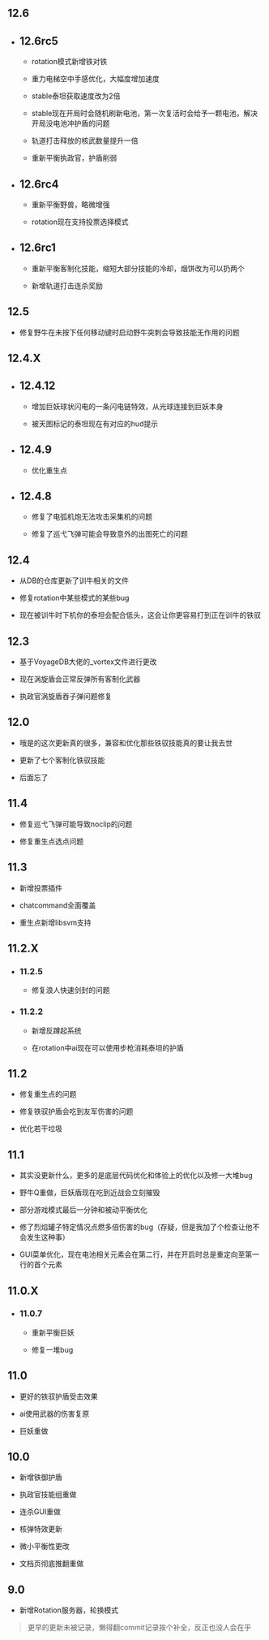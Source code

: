 ## 12.6

- ## 12.6rc5

  - rotation模式新增铁对铁

  - 重力电梯空中手感优化，大幅度增加速度

  - stable泰坦获取速度改为2倍

  - stable现在开局时会随机刷新电池，第一次复活时会给予一颗电池，解决开局没电池冲护盾的问题

  - 轨道打击释放的核武数量提升一倍

  - 重新平衡执政官，护盾削弱

- ## 12.6rc4

  - 重新平衡野兽，略微增强

  - rotation现在支持投票选择模式

- ## 12.6rc1

  - 重新平衡客制化技能，缩短大部分技能的冷却，烟饼改为可以扔两个

  - 新增轨道打击连杀奖励

## 12.5

- 修复野牛在未按下任何移动键时启动野牛突刺会导致技能无作用的问题

## 12.4.X

- ## 12.4.12

  - 增加巨妖球状闪电的一条闪电链特效，从光球连接到巨妖本身

  - 被天图标记的泰坦现在有对应的hud提示

- ## 12.4.9

  - 优化重生点

- ## 12.4.8

  - 修复了电弧机炮无法攻击采集机的问题

  - 修复了巡弋飞弹可能会导致意外的出图死亡的问题

## 12.4

- 从DB的仓库更新了训牛相关的文件

- 修复rotation中某些模式的某些bug

- 现在被训牛时下机你的泰坦会配合低头，这会让你更容易打到正在训牛的铁驭

## 12.3

- 基于VoyageDB大佬的_vortex文件进行更改

- 现在涡旋盾会正常反弹所有客制化武器

- 执政官涡旋盾吞子弹问题修复

## 12.0

- 哦是的这次更新真的很多，兼容和优化那些铁驭技能真的要让我去世

- 更新了七个客制化铁驭技能

- 后面忘了

## 11.4

- 修复巡弋飞弹可能导致noclip的问题

- 修复重生点选点问题

## 11.3

- 新增投票插件

- chatcommand全面覆盖

- 重生点新增libsvm支持

## 11.2.X

- ### 11.2.5

  - 修复浪人快速剑封的问题

- ### 11.2.2

  - 新增反蹲起系统

  - 在rotation中ai现在可以使用步枪消耗泰坦的护盾

## 11.2

- 修复重生点的问题

- 修复铁驭护盾会吃到友军伤害的问题

- 优化若干垃圾

## 11.1

- 其实没更新什么，更多的是底层代码优化和体验上的优化以及修一大堆bug

- 野牛Q重做，巨妖盾现在吃到近战会立刻摧毁

- 部分游戏模式最后一分钟和被动平衡优化

- 修了烈焰罐子特定情况点燃多倍伤害的bug（存疑，但是我加了个检查让他不会发生这种事）

- GUI菜单优化，现在电池相关元素会在第二行，并在开启时总是重定向至第一行的首个元素

## 11.0.X

- ### 11.0.7

  - 重新平衡巨妖

  - 修复一堆bug

## 11.0

- 更好的铁驭护盾受击效果

- ai使用武器的伤害复原

- 巨妖重做

## 10.0

- 新增铁御护盾

- 执政官技能组重做

- 连杀GUI重做

- 核弹特效更新

- 微小平衡性更改

- 文档页彻底推翻重做

## 9.0

- 新增Rotation服务器，轮换模式

> 更早的更新未被记录，懒得翻commit记录挨个补全，反正也没人会在乎